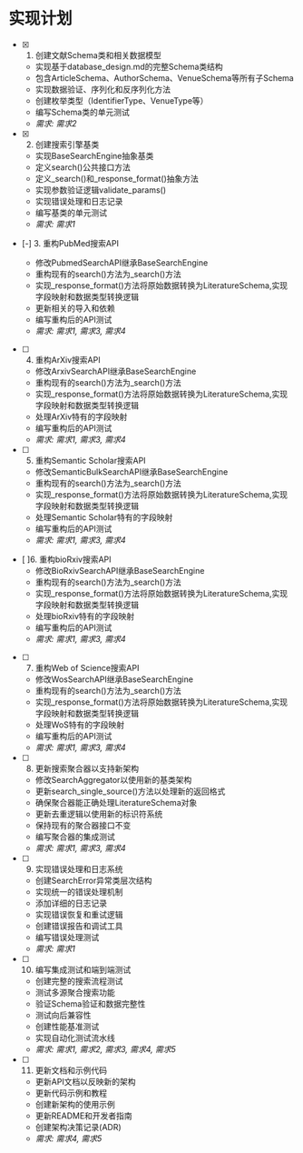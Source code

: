# 实现计划

- [x] 1. 创建文献Schema类和相关数据模型
  - 实现基于database_design.md的完整Schema类结构
  - 包含ArticleSchema、AuthorSchema、VenueSchema等所有子Schema
  - 实现数据验证、序列化和反序列化方法
  - 创建枚举类型（IdentifierType、VenueType等）
  - 编写Schema类的单元测试
  - _需求: 需求2_

- [x] 2. 创建搜索引擎基类
  - 实现BaseSearchEngine抽象基类
  - 定义search()公共接口方法
  - 定义_search()和_response_format()抽象方法
  - 实现参数验证逻辑validate_params()
  - 实现错误处理和日志记录
  - 编写基类的单元测试
  - _需求: 需求1_

- [-] 3. 重构PubMed搜索API



  - 修改PubmedSearchAPI继承BaseSearchEngine
  - 重构现有的search()方法为_search()方法
  - 实现_response_format()方法将原始数据转换为LiteratureSchema,实现字段映射和数据类型转换逻辑
  - 更新相关的导入和依赖
  - 编写重构后的API测试
  - _需求: 需求1, 需求3, 需求4_

- [ ] 4. 重构ArXiv搜索API
  - 修改ArxivSearchAPI继承BaseSearchEngine
  - 重构现有的search()方法为_search()方法
  - 实现_response_format()方法将原始数据转换为LiteratureSchema,实现字段映射和数据类型转换逻辑
  - 处理ArXiv特有的字段映射
  - 编写重构后的API测试
  - _需求: 需求1, 需求3, 需求4_

- [ ] 5. 重构Semantic Scholar搜索API
  - 修改SemanticBulkSearchAPI继承BaseSearchEngine
  - 重构现有的search()方法为_search()方法
  - 实现_response_format()方法将原始数据转换为LiteratureSchema,实现字段映射和数据类型转换逻辑
  - 处理Semantic Scholar特有的字段映射
  - 编写重构后的API测试
  - _需求: 需求1, 需求3, 需求4_

- [ ]6. 重构bioRxiv搜索API
  - 修改BioRxivSearchAPI继承BaseSearchEngine
  - 重构现有的search()方法为_search()方法
  - 实现_response_format()方法将原始数据转换为LiteratureSchema,实现字段映射和数据类型转换逻辑
  - 处理bioRxiv特有的字段映射
  - 编写重构后的API测试
  - _需求: 需求1, 需求3, 需求4_

- [ ] 7. 重构Web of Science搜索API
  - 修改WosSearchAPI继承BaseSearchEngine
  - 重构现有的search()方法为_search()方法
  - 实现_response_format()方法将原始数据转换为LiteratureSchema,实现字段映射和数据类型转换逻辑
  - 处理WoS特有的字段映射
  - 编写重构后的API测试
  - _需求: 需求1, 需求3, 需求4_

- [ ] 8. 更新搜索聚合器以支持新架构
  - 修改SearchAggregator以使用新的基类架构
  - 更新search_single_source()方法以处理新的返回格式
  - 确保聚合器能正确处理LiteratureSchema对象
  - 更新去重逻辑以使用新的标识符系统
  - 保持现有的聚合器接口不变
  - 编写聚合器的集成测试
  - _需求: 需求1, 需求3, 需求4_

- [ ] 9. 实现错误处理和日志系统
  - 创建SearchError异常类层次结构
  - 实现统一的错误处理机制
  - 添加详细的日志记录
  - 实现错误恢复和重试逻辑
  - 创建错误报告和调试工具
  - 编写错误处理测试
  - _需求: 需求1_

- [ ] 10. 编写集成测试和端到端测试
  - 创建完整的搜索流程测试
  - 测试多源聚合搜索功能
  - 验证Schema验证和数据完整性
  - 测试向后兼容性
  - 创建性能基准测试
  - 实现自动化测试流水线
  - _需求: 需求1, 需求2, 需求3, 需求4, 需求5_

- [ ] 11. 更新文档和示例代码
  - 更新API文档以反映新的架构
  - 更新代码示例和教程
  - 创建新架构的使用示例
  - 更新README和开发者指南
  - 创建架构决策记录(ADR)
  - _需求: 需求4, 需求5_
